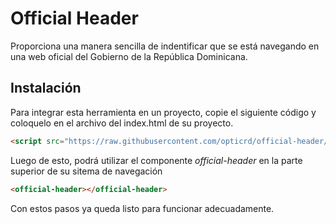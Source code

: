 # Official Header

Proporciona una manera sencilla de indentificar que se está navegando en una web oficial del Gobierno de la República Dominicana.

## Instalación

Para integrar esta herramienta en un proyecto, copie el siguiente código y coloquelo en el archivo del index.html de su proyecto.

```html
<script src="https://raw.githubusercontent.com/opticrd/official-header/master/main.js"></script>
```

Luego de esto, podrá utilizar el componente *official-header* en la parte superior de su sitema de navegación

```html
<official-header></official-header>
```

Con estos pasos ya queda listo para funcionar adecuadamente.

